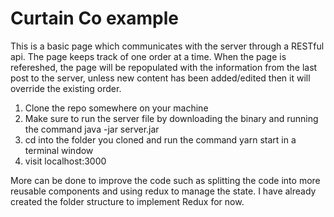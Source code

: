 # Curtain Co example 

This is a basic page which communicates with the server through a RESTful api.
The page keeps track of one order at a time. When the page is refereshed, the page will be repopulated with the information from the last post to the server, unless new content has been added/edited then it will override the existing order.

1. Clone the repo somewhere on your machine
2. Make sure to run the server file by downloading the binary and running the command java -jar server.jar 
3. cd into the folder you cloned and run the command yarn start in a terminal window
4. visit localhost:3000

More can be done to improve the code such as splitting the code into more reusable components and using redux to manage the state. 
I have already created the folder structure to implement Redux for now. 


